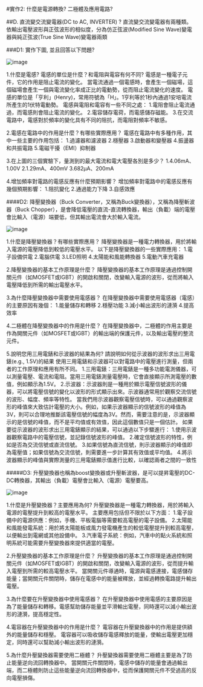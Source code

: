 
#實作2: 什麼是電源轉換? 二極體及應用電路?

##D. 直流變交流變電器(DC to AC, INVERTER) ? 直流變交流變電器有兩種類。 依輸出電壓波形與正弦波形的相似度，分為仿正弦波(Modified Sine Wave)變電器與純正弦波(True Sine Wave)變電器兩類

###D1: 實作下圖, 並且回答以下問題?

![image](https://github.com/winter20110101/EC2024/assets/162284243/7316f31a-08b2-4fee-b66b-748c1dd5dd14)

1.什麼是電感? 電感的單位是什麼？和電阻與電容有何不同? 電感是一種電子元件，它的作用是阻止電流的變化。 當電流通過一個電感時，會產生一個磁場，這個磁場會產生一個與電流變化率成正比的電動勢，從而阻止電流變化的速度。 電感的單位是「亨利」(Henry)，常用符號為「H」。1亨利等於1秒內通過1安培電流所產生的1伏特電動勢。 電感與電阻和電容有一些不同之處： 1.電阻會阻止電流通過，而電感則會阻止電流的變化。 2.電容儲存電荷，而電感儲存磁能。 3.在交流電路中，電感對於頻率的變化具有不同的阻抗，而電阻對頻率不敏感。

2.電感在電路中的作用是什麼？有哪些實際應用？ 電感在電路中有多種作用，其中一些主要的作用包括： 1.過濾器和濾波器 2.穩壓器 3.啟動器和變壓器 4.振盪器和共振電路 5.電磁干擾（EMI）抑制器

3.在上圖的三個實驗下，量測到的最大電流和電大電壓各別是多少？ 1.4.06mA、1.00V 2.1.29mA、400mV 3.682μA、200mA

4.增加頻率對電路的電感反應有什麼預期影響？ 增加頻率對電路中的電感反應有幾個預期影響： 1.阻抗變化 2.通過能力下降 3.自感效應

####D2: 降壓變換器（Buck Converter，又稱為Buck變換器），又稱為降壓斬波器（Buck Chopper），是會降低電壓的直流-直流轉換器，輸出（負載）端的電壓會比輸入（電源）端要低，但其輸出電流會大於輸入電流。

![image](https://github.com/winter20110101/EC2024/assets/162284243/75408ea5-60c8-4820-9a17-326b1e85590d)

1.什麼是降壓變換器？有哪些實際應用？ 降壓變換器是一種電力轉換器，用於將輸入電源的電壓降低到較低的電壓水平。 以下是降壓變換器的一些實際應用： 1.電子設備供電 2.電腦供電 3.LED照明 4.太陽能和風能轉換器 5.電動汽車充電器

2.降壓變換器的基本工作原理是什麼？ 降壓變換器的基本工作原理是通過控制開關元件（如MOSFET或IGBT）的開啟和關閉，改變輸入電源的波形，從而將輸入電壓降低到所需的輸出電壓水平。

3.為什麼降壓變換器中需要使用電感器？ 在降壓變換器中需要使用電感器（電感）的主要原因有幾個： 1.能量儲存和轉移 2.穩壓功能 3.減小輸出波形的漣漪 4.提高效率

4.二極體在降壓變換器中的作用是什麼？ 在降壓變換器中，二極體的作用主要是作為開關元件（如MOSFET或IGBT）的輸出端的保護元件，以及輸出電壓的整流元件。

5.說明您用三用電錶和示波器的結果為何? 請說明如何從示波器的波形求出三用電錶(e.g., 1.5V)的結果 使用三用電錶和示波器可以對電路中的電壓進行測量，但兩者的工作原理和應用有所不同。 1.三用電錶：三用電錶是一種多功能電測儀器，可以測量電壓、電流和電阻。當用三用電錶測量電壓時，它會直接顯示所測電壓的數值，例如顯示為1.5V。 2.示波器：示波器則是一種用於顯示電壓信號波形的儀器，可以將電壓信號的變化以波形的形式顯示出來。示波器通常用於觀察交流信號的波形、幅度、頻率等特性。 當我們用示波器觀察電壓信號時，可以通過觀察波形的峰值來大致估計電壓的大小。例如，如果示波器顯示的信號波形的峰值為3V，則可以合理地推斷該電壓信號的幅度為3V。然而，需要注意的是，示波器顯示的是信號的峰值，而不是平均值或有效值，因此這個數值只是一個估計。 如果要從示波器的波形求出三用電錶顯示的結果，可以通過以下步驟進行： 1.使用示波器觀察電路中的電壓信號，並記錄信號波形的峰值。 2.確定信號波形的特性，例如是否為交流信號或直流信號。 3.如果信號為直流信號，則示波器顯示的峰值即為電壓值；如果信號為交流信號，則需要進一步計算其有效值或平均值。 4.將示波器顯示的峰值與實際測量的三用電錶顯示值進行比較，以確認兩者之間的一致性

#####D3: 升壓變換器也稱為boost變換器或升壓斬波器，是可以提昇電壓的DC-DC轉換器，其輸出（負載）電壓會比輸入（電源）電壓要高。

![image](https://github.com/winter20110101/EC2024/assets/162284243/da66f9a2-e444-4c53-88d4-6340e0664e4b)

1.什麼是升壓變換器？主要應用為何? 升壓變換器是一種電力轉換器，用於將輸入電源的電壓提升到較高的電壓水平。 主要應用包括但不限於以下方面： 1.電子設備中的電源供應：例如，手機、平板電腦等需要較高電壓的電子設備。 2.太陽能和風能發電系統：用於將太陽能板或風力發電機產生的較低電壓提升到較高電壓，以便輸出到電網或其他設備中。 3.汽車電子系統：例如，汽車中的點火系統和照明系統可能需要升壓變換器來提供適當的電壓。

2.升壓變換器的基本工作原理是什麼？ 升壓變換器的基本工作原理是通過控制開關元件（如MOSFET或IGBT）的開啟和關閉，改變輸入電源的波形，從而提升輸入電壓到所需的較高電壓水平。 當開關元件導通時，電源與電感連接，電感儲存能量；當開關元件關閉時，儲存在電感中的能量被釋放，並經過轉換電路提升輸出電壓。

3.為什麼要在升壓變換器中使用電感器？ 在升壓變換器中使用電感的主要原因是為了能量儲存和轉移。電感幫助儲存能量並平滑輸出電壓，同時還可以減小輸出波形的漣漪，提高穩定性。

4.電容器在升壓變換器中的作用是什麼？ 電容器在升壓變換器中的作用是提供額外的能量儲存和穩壓。 電容器可以吸收儲存電感釋放的能量，使輸出電壓更加穩定，同時還可以幫助減小輸出波形的漣漪。

5.為什麼升壓變換器需要使用二極體？ 升壓變換器需要使用二極體主要是為了防止能量逆向流回轉換器中。 當開關元件關閉時，電感中儲存的能量會通過輸出端，而二極體則防止這些能量逆向流回轉換器中，從而保護開關元件不受過高的反向電壓損傷。


